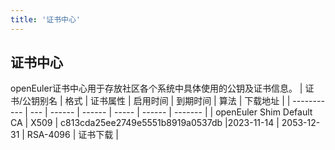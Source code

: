 ```yaml
---
title: '证书中心'
---
```


<script setup lang="ts">
import { computed, watch, ref } from 'vue';
import { withBase } from 'vitepress';

import { useCommon } from '@/stores/common';

import BannerLevel2 from '@/components/BannerLevel2.vue'

import banner from '@/assets/banner/banner-security.png';
import illustration from '@/assets/illustrations/support/vulnerability-reporting.png';

const commonStore = useCommon();
const isDark = computed(() => {
  return commonStore.theme === 'dark' ? true : false;
});
</script>

<ClientOnly>
  <BannerLevel2
    :background-image="banner"
    background-text="SUPPORT"
    title="证书中心"
    :illustration="illustration"
/>
</ClientOnly>

<div class='markdown'>

## 证书中心
openEuler证书中心用于存放社区各个系统中具体使用的公钥及证书信息。
|  证书/公钥别名 | 格式 | 证书属性 | 启用时间 | 到期时间 | 算法 | 下载地址 |
|  ----------- | --- | ------ | ------ | ----- | ------ | ------- |
|  openEuler Shim Default CA | X509 | c813cda25ee2749e5551b8919a0537db |2023-11-14 | 2053-12-31 | RSA-4096 | <a :href="withBase('/certificates/default-x509ca.cert')" download>证书下载</a> |

</div>

<style lang="scss" scoped>
.table-striped{
    margin-top: 20px;
    td,
    th{
        padding: 16px 0 16px 37px;
    }
}
.pc{
    margin: 20px 0;
    width:100%;
    @media screen and (max-width: 768px) {
        display: none;
    }
}
.mobile{
    display:none;
    @media screen and (max-width: 768px) {
        display: block;
    }
}
</style>